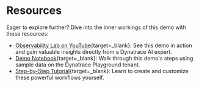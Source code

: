# Resources

Eager to explore further? Dive into the inner workings of this demo with these resources:

- [Observability Lab on YouTube](https://www.youtube.com/watch?v=EMw-MUZi-xk){target=_blank}: See this demo in action and gain valuable insights directly from a Dynatrace
  AI expert.
- [Demo Notebook](todo){target=_blank}: Walk through this demo's steps using sample data on the Dynatrace Playground tenant.
- [Step-by-Step Tutorial](todo){target=_blank}: Learn to create and customize these powerful workflows yourself.